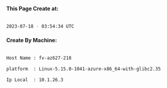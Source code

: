 
   
#### This Page Create at:

```bash

2023-07-18 - 03:54:34 UTC

```

#### Create By Machine:

```bash

Host Name : fv-az627-218

platform  : Linux-5.15.0-1041-azure-x86_64-with-glibc2.35

Ip Local  : 10.1.26.3

```

